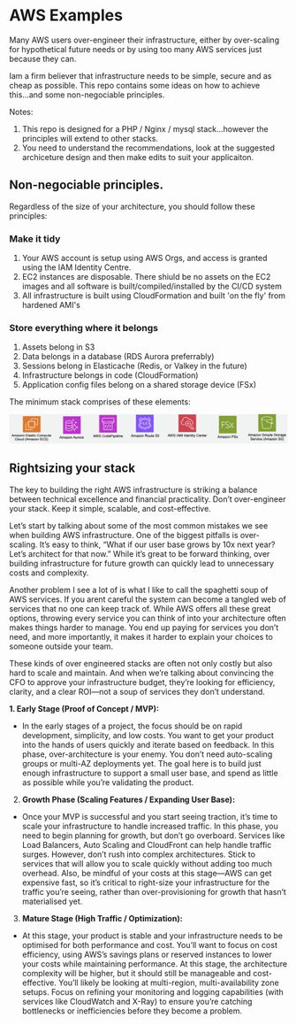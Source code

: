 # AWS Examples

Many AWS users over-engineer their infrastructure, either by over-scaling for hypothetical future needs or by using too many AWS services just because they can. 

Iam a firm believer that infrastructure needs to be simple, secure and as cheap as possible. This repo contains some ideas on how to achieve this...and some non-negociable principles.

Notes: 
1. This repo is designed for a PHP / Nginx / mysql stack...however the principles will extend to other stacks.
2. You need to understand the recommendations, look at the suggested archiceture design and then make edits to suit your applicaiton.


## Non-negociable principles.

Regardless of the size of your architecture, you should follow these principles: 

### Make it tidy
1. Your AWS account is setup using AWS Orgs, and access is granted using the IAM Identity Centre.
2. EC2 instances are disposable. There shiuld be no assets on the EC2 images and all software is built/compiled/installed by the CI/CD system
3. All infrastructure is built using CloudFormation and built 'on the fly' from hardened AMI's

### Store everything where it belongs
1. Assets belong in S3
2. Data belongs in a database (RDS Aurora preferrably)
3. Sessions belong in Elasticache (Redis, or Valkey in the future)
4. Infrastructure belongs in code (CloudFormation)
5. Application config files belong on a shared storage device (FSx)

The minimum stack comprises of these elements:

![AWS Icons](images/AWS_Icons_1.png)


## Rightsizing your stack

The key to building the right AWS infrastructure is striking a balance between technical excellence and financial practicality. Don’t over-engineer your stack. Keep it simple, scalable, and cost-effective.

Let’s start by talking about some of the most common mistakes we see when building AWS infrastructure. One of the biggest pitfalls is over-scaling. It’s easy to think, “What if our user base grows by 10x next year? Let’s architect for that now.” While it’s great to be forward thinking, over building infrastructure for future growth can quickly lead to unnecessary costs and complexity.

Another problem I see a lot of is what I like to call the spaghetti soup of AWS services. If you arent careful the system can become a tangled web of services that no one can keep track of. While AWS offers all these great options, throwing every service you can think of into your architecture often makes things harder to manage. You end up paying for services you don’t need, and more importantly, it makes it harder to explain your choices to someone outside your team.

These kinds of over engineered stacks are often not only costly but also hard to scale and maintain. And when we’re talking about convincing the CFO to approve your infrastructure budget, they’re looking for efficiency, clarity, and a clear ROI—not a soup of services they don’t understand.

**1.	Early Stage (Proof of Concept / MVP):**
- In the early stages of a project, the focus should be on rapid development, simplicity, and low costs. You want to get your product into the hands of users quickly and iterate based on feedback. In this phase, over-architecture is your enemy. You don’t need auto-scaling groups or multi-AZ deployments yet. The goal here is to build just enough infrastructure to support a small user base, and spend as little as possible while you’re validating the product.


2. **Growth Phase (Scaling Features / Expanding User Base):**

- Once your MVP is successful and you start seeing traction, it’s time to scale your infrastructure to handle increased traffic. In this phase, you need to begin planning for growth, but don’t go overboard. Services like Load Balancers, Auto Scaling and CloudFront can help handle traffic surges. However, don’t rush into complex architectures. Stick to services that will allow you to scale quickly without adding too much overhead. Also, be mindful of your costs at this stage—AWS can get expensive fast, so it’s critical to right-size your infrastructure for the traffic you’re seeing, rather than over-provisioning for growth that hasn’t materialised yet.

3. **Mature Stage (High Traffic / Optimization):**
- At this stage, your product is stable and your infrastructure needs to be optimised for both performance and cost. You’ll want to focus on cost efficiency, using AWS’s savings plans or reserved instances to lower your costs while maintaining performance.  At this stage, the architecture complexity will be higher, but it should still be manageable and cost-effective.  You’ll likely be looking at multi-region, multi-availability zone setups. Focus on refining your monitoring and logging capabilities (with services like CloudWatch and X-Ray) to ensure you’re catching bottlenecks or inefficiencies before they become a problem.




